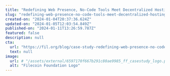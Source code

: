 ```yaml
---
title: "Redefining Web Presence, No-Code Tools Meet Decentralized Hosting"
slug: "redefining-web-presence-no-code-tools-meet-decentralized-hosting"
created-on: "2024-01-04T20:37:36.624Z"
updated-on: "2024-01-05T12:03:54.849Z"
published-on: "2024-01-11T13:26:59.787Z"
featured: false
description: null
cta:
  url: "https://fil.org/blog/case-study-redefining-web-presence-no-code-tools-meet-decentralized-hosting/"
  text: null
image:
  url: # "/assets/external/6597170f667b291c80ae9985_ff_casestudy_logo.png"
  alt: "Filecoin Foundation Logo"
---
```

